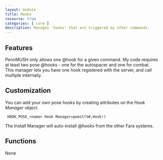 ```yaml
---
layout: module
title: Hooks
resource: true
categories: [ core ]
description: Manages 'hooks' that are triggered by other commands.
---
```


## Features 
PennMUSH only allows one @hook for a given command.  My code requires at least two pose @hooks - one for the autospacer and one for combat.  This manager lets you have one hook registered with the server, and call multiple internally.

## Customization 
You can add your own pose hooks by creating attributes on the *Hook Manager* object.

     HOOK_POSE_<name> Hook Manager=pemit(%#,Hook!)

The Install Manager will auto-install @hooks from the other Fara systems.

## Functions

None

